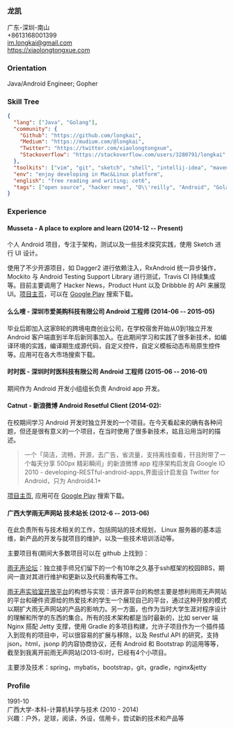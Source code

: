 ### 龙凯
广东-深圳-南山  
+8613168001399  
im.longkai@gmail.com    
https://xiaolongtongxue.com

### Orientation
Java/Android Engineer; Gopher

### Skill Tree
```json
{
  "lang": ["Java", "Golang"],
  "community": {
    "Github": "https://github.com/longkai",
    "Medium": "https://mudium.com/@longkai",
    "Twitter": "https://twitter.com/xiaolongtongxue",
    "Stackoverflow": "https://stackoverflow.com/users/3280791/longkai"
  },
  "toolkits": ["vim", "git", "sketch", "shell", "intellij-idea", "maven/gradle", "..."],
  "env": "enjoy developing in Mac&Linux platform",
  "english": "free reading and writing; cet6",
  "tags": ["open source", "hacker news", "O\\'reilly", "Android", "Golang"]
}
```

### Experience
#### Musseta - A place to explore and learn (2014-12 -- Present)
个人 Android 项目，专注于架构，测试以及一些技术探究实践，使用 Sketch 进行 UI 设计。

使用了不少开源项目，如 Dagger2 进行依赖注入，RxAndroid 统一异步操作，Mockito 与 Android Testing  Support Library 进行测试，Travis CI 持续集成等。目前主要调用了 Hacker News，Product Hunt 以及 Dribbble 的 API 来展现UI。[项目主页][1]，可以在 [Google Play][2] 搜索下载。

#### 么么嗖 - 深圳市爱美购科技有限公司 Android 工程师 (2014-06 -- 2015-05)
毕业后即加入这家B轮的跨境电商创业公司，在学校宿舍开始从0到1独立开发 Android 客户端直到半年后新同事加入。在此期间学习和实践了很多新技术，如编译环境的实践，编译期生成源代码，自定义控件，自定义模板动态布局原生控件等。应用可在各大市场搜索下载。

#### 时时医 - 深圳时时医科技有限公司 Android 工程师 (2015-06 -- 2016-01)
期间作为 Android 开发小组组长负责 Android app 开发。

#### Catnut - 新浪微博 Android Resetful Client (2014-02):
在校期间学习 Android 开发时独立开发的一个项目。在今天看起来的确有各种问题，但还是很有意义的一个项目，在当时使用了很多新技术，姑且沿用当时的描述。

> 一个「简洁，流畅，开源，去广告，省流量，支持离线查看，幵且附带了一个每天分享 500px 精彩瞬间」的新浪微博 app
> 程序架构启发自 Google IO 2010 - developing-RESTful-android-apps,界面设计启发自 Twitter for Android，只为 Android4.1+

[项目主页][3], 应用可在 [Google Play][4] 搜索下载。

#### 广西大学雨无声网站 技术站长 (2012-6 -- 2013-06)
在此负责所有与技术相关的工作，包括网站的技术规划， Linux 服务器的基本运维，新产品的开发与就项目的维护，以及一些技术培训活动等。

主要项目有(期间大多数项目可以在 github 上找到)：

[雨无声论坛][5]：独立接手师兄们留下的一个有10年之久基于ssh框架的校园BBS，期间一直对其进行维护和更新以及代码重构等工作。

[雨无声实验室开放平台][6]的构想与实现：该开源平台的构想主要是想利用雨无声网站的平台和硬件资源给的热爱技术的学生一个展现自己的平台，通过这种开放的模式以期扩大雨无声网站的产品的影响力。另一方面，也作为当时大学生涯对程序设计的理解和所学的东西的集合。所有的技术架构都是当时最新的，比如 server 端 Nginx 搭配 Jetty 支撑，使用 Gradle 的多项目构建，允许子项目作为一个插件插入到现有的项目中，可以很容易的扩展与移除，以及 Restful API 的研究，支持 json，html，jsonp 的内容协商协议，还有 Android 和 Bootstrap 的运用等等，截至到我离开前雨无声网站(2013-6)时，已经有4个小项目。

主要涉及技术：spring，mybatis，bootstrap，git，gradle，nginx&jetty

### Profile
1991-10       
广西大学-本科-计算机科学与技术 (2010 - 2014)  
兴趣：户外，足球，阅读，外设，信用卡，尝试新的技术和产品等  


[1]: https://github.com/longkai/Musseta
[2]: https://play.google.com/store/apps/details?id=yuejia.liu.musseta&utm_source=global_co&utm_medium=prtnr&utm_content=Mar2515&utm_campaign=PartBadge&pcampaignid=MKT-Other-global-all-co-prtnr-py-PartBadge-Mar2515-1
[3]: http://longkai.github.io/catnut/
[4]: https://play.google.com/store/apps/details?id=org.catnut&utm_source=global_co&utm_medium=prtnr&utm_content=Mar2515&utm_campaign=PartBadge&pcampaignid=MKT-Other-global-all-co-prtnr-py-PartBadge-Mar2515-1
[5]: http://bbs.newgxu.cn
[6]: http://lab.newgxu.cn

